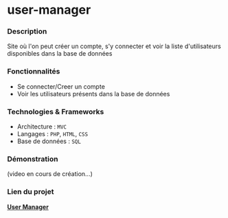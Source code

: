 ﻿# user-manager

### Description
Site où l'on peut créer un compte, s'y connecter et voir la liste d'utilisateurs disponibles dans la base de données

### Fonctionnalités
- Se connecter/Creer un compte
- Voir les utilisateurs présents dans la base de données

### Technologies & Frameworks
- Architecture : `MVC`
- Langages : `PHP`, `HTML`, `CSS`
- Base de données : `SQL`

<!-- ### Diagrammes/Conception -->

<!-- #### Modèle Conceptuel des Données (MLD)
```jsx
![MCD](chemin/vers/votre_image_mcd.png)
```

#### Modèle Organisationnel des Données (MCD)
```jsx
![MCD](chemin/vers/votre_image_mcd.png)
```

#### Diagramme de Classes UML
```jsx
![MCD](chemin/vers/votre_image_mcd.png)
``` -->

### Démonstration
(video en cours de création...)

### Lien du projet
**[User Manager](https://iassadki.alwaysdata.net/usermanager)**
